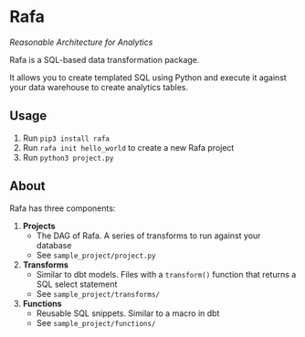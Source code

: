 # Rafa
_Reasonable Architecture for Analytics_

Rafa is a SQL-based data transformation package.

It allows you to create templated SQL using Python and execute it against your data warehouse to create analytics tables. 

## Usage
1. Run `pip3 install rafa`
2. Run `rafa init hello_world` to create a new Rafa project
3. Run `python3 project.py`

## About
Rafa has three components:
1. **Projects** 
    - The DAG of Rafa. A series of transforms to run against your database
    - See `sample_project/project.py`
2. **Transforms** 
    - Similar to dbt models. Files with a `transform()` function that returns a SQL select statement
    - See `sample_project/transforms/`
3. **Functions**
    - Reusable SQL snippets. Similar to a macro in dbt
    - See `sample_project/functions/`

